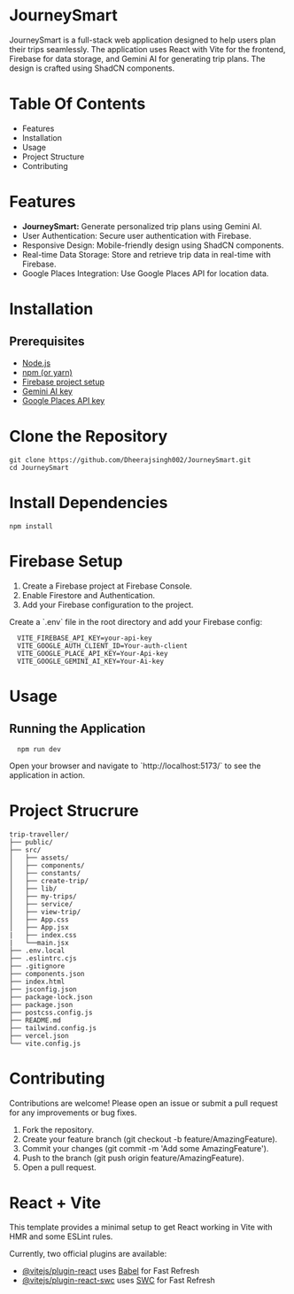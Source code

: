 # JourneySmart
<p>JourneySmart is a full-stack web application designed to help users plan their trips seamlessly. The application uses React with Vite for the frontend, Firebase for data storage, and Gemini AI for generating trip plans. The design is crafted using ShadCN components.</p>

<h1>Table Of Contents</h1>
<ul>
  <li>Features</li>
  <li>Installation</li>
  <li>Usage</li>
  <li>Project Structure</li>
  <li>Contributing</li>
</ul>

<h1>Features</h1>
<ul>
  <li><span style="font-Weight:bold">JourneySmart:</span> Generate personalized trip plans using Gemini AI.</li>
  <li>User Authentication: Secure user authentication with Firebase.</li>
  <li>Responsive Design: Mobile-friendly design using ShadCN components.</li>
  <li>Real-time Data Storage: Store and retrieve trip data in real-time with Firebase.</li>
  <li>Google Places Integration: Use Google Places API for location data.</li>
</ul>

<h1>Installation</h1>
<h2>Prerequisites</h2>
<ul>
  <a href="https://nodejs.org/en/download/package-manager/current" target="_blank"><li>Node.js</li></a>
  <a href="https://www.npmjs.com/" target="_blank"> <li>npm (or yarn)</li></a>
  <a href="https://firebase.google.com/?gad_source=1&gclid=CjwKCAjw2Je1BhAgEiwAp3KY7-XEHHw6SxeAfqxW73OtGdM4qv9ntH85Tfpi8Ctuy4eDpdLo1JLDrxoCuaEQAvD_BwE&gclsrc=aw.ds" target="_blank"><li>Firebase project setup</li></a>
  <a href="https://ai.google.dev/gemini-api/docs/api-overview" target="_blank"><li>Gemini AI key</li></a>
  <a href="https://developers.google.com/maps/documentation/places/web-service/overview" target="_blank"><li>Google Places API key</li></a>
  
</ul>
<h1>Clone the Repository</h1>

   ```shell
   git clone https://github.com/Dheerajsingh002/JourneySmart.git
   cd JourneySmart
   ```

<h1>Install Dependencies</h1>

   ```shell
   npm install
   ```

<h1>Firebase Setup</h1>
<ol>
  <li>Create a Firebase project at Firebase Console.</li>
  <li>Enable Firestore and Authentication.</li>
  <li>Add your Firebase configuration to the project.</li>
</ol>
<p>Create a `.env` file in the root directory and add your Firebase config:</p>

 ```shell
   VITE_FIREBASE_API_KEY=your-api-key
   VITE_GOOGLE_AUTH_CLIENT_ID=Your-auth-client
   VITE_GOOGLE_PLACE_API_KEY=Your-Api-key
   VITE_GOOGLE_GEMINI_AI_KEY=Your-Ai-key
   ```

<h1>Usage</h1>
<h2>Running the Application</h2>

  ```shell
    npm run dev
   ```
<p>Open your browser and navigate to `http://localhost:5173/` to see the application in action.</p>

<h1>Project Strucrure</h1>

 ```shell
trip-traveller/
├── public/
├── src/
│   ├── assets/
│   ├── components/
│   ├── constants/
│   ├── create-trip/
│   ├── lib/
│   ├── my-trips/
│   ├── service/
│   ├── view-trip/
│   ├── App.css
│   ├── App.jsx
|   ├── index.css
|   └──main.jsx
├── .env.local
├── .eslintrc.cjs
├── .gitignore
├── components.json
├── index.html
├── jsconfig.json
├── package-lock.json
├── package.json
├── postcss.config.js
├── README.md
├── tailwind.config.js
├── vercel.json
└── vite.config.js

   ```

<h1>Contributing</h1>
<p>Contributions are welcome! Please open an issue or submit a pull request for any improvements or bug fixes.</p>
<ol>
  <li>Fork the repository.</li>
  <li>Create your feature branch (git checkout -b feature/AmazingFeature).</li>
  <li>Commit your changes (git commit -m 'Add some AmazingFeature').</li>
  <li>Push to the branch (git push origin feature/AmazingFeature).</li>
  <li>Open a pull request.</li>
  
  
</ol>

<h1>React + Vite</h1>

This template provides a minimal setup to get React working in Vite with HMR and some ESLint rules.

Currently, two official plugins are available:

- [@vitejs/plugin-react](https://github.com/vitejs/vite-plugin-react/blob/main/packages/plugin-react/README.md) uses [Babel](https://babeljs.io/) for Fast Refresh
- [@vitejs/plugin-react-swc](https://github.com/vitejs/vite-plugin-react-swc) uses [SWC](https://swc.rs/) for Fast Refresh
